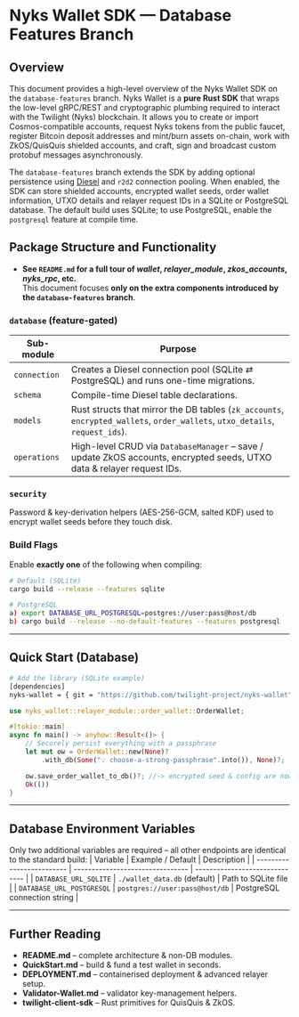 # Nyks Wallet SDK — Database Features Branch

## Overview

This document provides a high-level overview of the Nyks Wallet SDK on the `database-features` branch. Nyks Wallet is a **pure Rust SDK** that wraps the low-level gRPC/REST and cryptographic plumbing required to interact with the Twilight (Nyks) blockchain. It allows you to create or import Cosmos-compatible accounts, request Nyks tokens from the public faucet, register Bitcoin deposit addresses and mint/burn assets on-chain, work with ZkOS/QuisQuis shielded accounts, and craft, sign and broadcast custom protobuf messages asynchronously.

The `database-features` branch extends the SDK by adding optional persistence using [Diesel](https://diesel.rs/) and `r2d2` connection pooling. When enabled, the SDK can store shielded accounts, encrypted wallet seeds, order wallet information, UTXO details and relayer request IDs in a SQLite or PostgreSQL database. The default build uses SQLite; to use PostgreSQL, enable the `postgresql` feature at compile time.

## Package Structure and Functionality

- **See `README.md` for a full tour of _wallet_, _relayer_module_, _zkos_accounts_, _nyks_rpc_, etc.**  
  This document focuses **only on the extra components introduced by the `database-features` branch**.

### `database` (feature-gated)

| Sub-module   | Purpose                                                                                                                      |
| ------------ | ---------------------------------------------------------------------------------------------------------------------------- |
| `connection` | Creates a Diesel connection pool (SQLite ⇄ PostgreSQL) and runs one-time migrations.                                         |
| `schema`     | Compile-time Diesel table declarations.                                                                                      |
| `models`     | Rust structs that mirror the DB tables (`zk_accounts`, `encrypted_wallets`, `order_wallets`, `utxo_details`, `request_ids`). |
| `operations` | High-level CRUD via `DatabaseManager` – save / update ZkOS accounts, encrypted seeds, UTXO data & relayer request IDs.       |

### `security`

Password & key-derivation helpers (AES-256-GCM, salted KDF) used to encrypt wallet seeds before they touch disk.

### Build Flags

Enable **exactly one** of the following when compiling:

```bash
# Default (SQLite)
cargo build --release --features sqlite

# PostgreSQL
a) export DATABASE_URL_POSTGRESQL=postgres://user:pass@host/db
b) cargo build --release --no-default-features --features postgresql
```

---

## Quick Start (Database)

```bash
# Add the library (SQLite example)
[dependencies]
nyks-wallet = { git = "https://github.com/twilight-project/nyks-wallet", features = ["sqlite"] }
```

```rust
use nyks_wallet::relayer_module::order_wallet::OrderWallet;

#[tokio::main]
async fn main() -> anyhow::Result<()> {
    // Securely persist everything with a passphrase
    let mut ow = OrderWallet::new(None)?
        .with_db(Some("💡 choose-a-strong-passphrase".into()), None)?;

    ow.save_order_wallet_to_db()?; //-> encrypted seed & config are now in SQLite
    Ok(())
}
```

---

## Database Environment Variables

Only two additional variables are required – all other endpoints are identical to the standard build:
| Variable | Example / Default | Description |
| ------------------------- | -------------------------------- | ------------------------------ |
| `DATABASE_URL_SQLITE` | `./wallet_data.db` (default) | Path to SQLite file |
| `DATABASE_URL_POSTGRESQL` | `postgres://user:pass@host/db` | PostgreSQL connection string |

---

## Further Reading

- **README.md** – complete architecture & non-DB modules.
- **QuickStart.md** – build & fund a test wallet in seconds.
- **DEPLOYMENT.md** – containerised deployment & advanced relayer setup.
- **Validator-Wallet.md** – validator key-management helpers.
- **twilight-client-sdk** – Rust primitives for QuisQuis & ZkOS.
